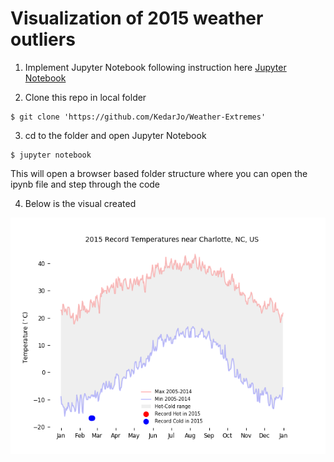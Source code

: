 Visualization of 2015 weather outliers
======================================

1. Implement Jupyter Notebook following instruction here [Jupyter Notebook](http://jupyter.org/install.html)

2. Clone this repo in local folder
```
$ git clone 'https://github.com/KedarJo/Weather-Extremes'
```

3. cd to the folder and open Jupyter Notebook
```
$ jupyter notebook
```
This will open a browser based folder structure where you can open the ipynb file and step through the code

4. Below is the visual created

![Temp Extremes](https://github.com/KedarJo/Weather-Extremes/blob/master/Temp%20Extremes.png)
